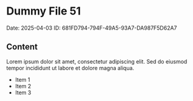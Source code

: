 # Dummy File 51

Date: 2025-04-03
ID: 681FD794-794F-49A5-93A7-DA987F5D62A7

## Content

Lorem ipsum dolor sit amet, consectetur adipiscing elit.
Sed do eiusmod tempor incididunt ut labore et dolore magna aliqua.

* Item 1
* Item 2
* Item 3
